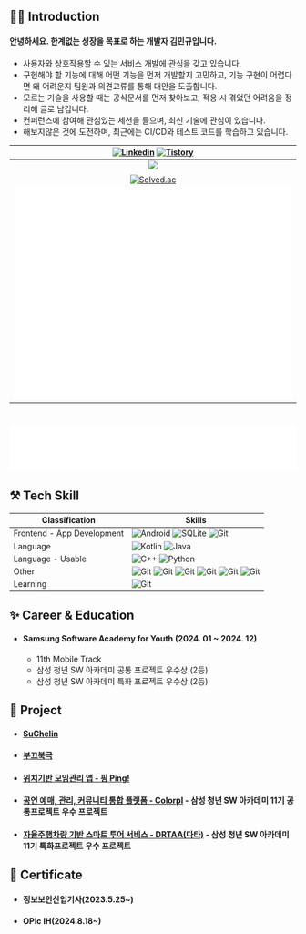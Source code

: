 ## 🙋‍♂️ Introduction

#### 안녕하세요. 한계없는 성장을 목표로 하는 개발자 김민규입니다.
- 사용자와 상호작용할 수 있는 서비스 개발에 관심을 갖고 있습니다.
- 구현해야 할 기능에 대해 어떤 기능을 먼저 개발할지 고민하고, 기능 구현이 어렵다면 왜 어려운지 팀원과 의견교류를 통해 대안을 도출합니다.
- 모르는 기술을 사용할 때는 공식문서를 먼저 찾아보고, 적용 시 겪었던 어려움을 정리해 글로 남깁니다.
- 컨퍼런스에 참여해 관심있는 세션을 들으며, 최신 기술에 관심이 있습니다.
- 해보지않은 것에 도전하며, 최근에는 CI/CD와 테스트 코드를 학습하고 있습니다.


|[![Linkedin](https://img.shields.io/badge/-LinkedIn-blue?style=for-the-badge&logo=Linkedin&logoColor=white)](https://www.linkedin.com/in/mingyu-kim-400891193/) [![Tistory](https://img.shields.io/badge/blog-000000?style=for-the-badge&logo=Tistory&logoColor=white)](https://kimmandooo.tistory.com/)|
|:---:|
|<a href="https://github.com/devxb/gitanimals">  <img src="https://render.gitanimals.org/farms/kimmandoo" width="500"/></a> |
| [![Solved.ac](http://mazassumnida.wtf/api/generate_badge?boj=kimmandoo)](https://solved.ac/kimmandoo) |
|<img align="center" src="https://raw.githubusercontent.com/kimmandoo/kimmandoo/main/github-metrics.svg" alt="Metrics" width="500"> |

#
![starred](/metrics.plugin.topics.icons.svg)



## ⚒ Tech Skill
<!--https://img.shields.io/badge/{배지이름}-{css컬러}?style={스타일}&logo={로고}&logoColor={로고컬러}-->
|Classification|Skills|
|---|---|
|Frontend - App Development|![Android](https://img.shields.io/badge/Android-236DB33F?style=for-the-badge&logo=android&logoColor=white)  ![SQLite](https://img.shields.io/badge/sqlite-003B57.svg?style=for-the-badge&logo=SQLite&logoColor=white) ![Git](https://img.shields.io/badge/Firebase-DD2C00.svg?style=for-the-badge&logo=firebase&logoColor=white)|
|Language|![Kotlin](https://img.shields.io/badge/kotlin-7F52FF?style=for-the-badge&logo=Kotlin&logoColor=white) ![Java](https://img.shields.io/badge/java-FF7800?style=for-the-badge&logo=java&logoColor=white)|
|Language - Usable|![C++](https://img.shields.io/badge/c++-%2300599C.svg?style=for-the-badge&logo=c%2B%2B&logoColor=white) ![Python](https://img.shields.io/badge/Python-%2300599C?style=for-the-badge&logo=python&logoColor=white)|
|Other|![Git](https://img.shields.io/badge/git-%23F05033.svg?style=for-the-badge&logo=git&logoColor=white) ![Git](https://img.shields.io/badge/GCP-4285F4.svg?style=for-the-badge&logo=googlecloud&logoColor=white) ![Git](https://img.shields.io/badge/ROS-22314E.svg?style=for-the-badge&logo=ROS&logoColor=white) ![Git](https://img.shields.io/badge/Ubuntu-E95420.svg?style=for-the-badge&logo=ubuntu&logoColor=white) ![Git](https://img.shields.io/badge/Gitlab_Runner-E95420.svg?style=for-the-badge&logo=gitlab&logoColor=white) ![Git](https://img.shields.io/badge/Github_Actions-181717.svg?style=for-the-badge&logo=github&logoColor=white)|
|Learning|![Git](https://img.shields.io/badge/Docker-2496ED.svg?style=for-the-badge&logo=docker&logoColor=white)|

## ✨ Career & Education
 - #### Samsung Software Academy for Youth (2024. 01 ~ 2024. 12)
   -  11th Mobile Track
   -  삼성 청년 SW 아카데미 공통 프로젝트 우수상 (2등)
   -  삼성 청년 SW 아카데미 특화 프로젝트 우수상 (2등)

## 🔭 Project

 - #### [SuChelin](https://github.com/SuChelin/SuChelinV2)
 - #### [부끄북극](https://github.com/kimmandoo/ShyPolarBear/tree/kimmandoo)
 - #### [위치기반 모임관리 앱 - 핑 Ping!](https://github.com/kimmandoo/Ping)
 - #### [공연 예매, 관리, 커뮤니티 통합 플랫폼 - Colorpl](https://github.com/kimmandoo/Colorpl) - 삼성 청년 SW 아카데미 11기 공통프로젝트 우수 프로젝트
 - #### [자율주행차량 기반 스마트 투어 서비스 - DRTAA(다타)](https://github.com/kimmandoo/DRTAA) - 삼성 청년 SW 아카데미 11기 특화프로젝트 우수 프로젝트

## 📜 Certificate

- #### 정보보안산업기사(2023.5.25~)
- #### OPIc IH(2024.8.18~)

<!--
**mingyuk99/mingyuk99** is a ✨ _special_ ✨ repository because its `README.md` (this file) appears on your GitHub profile.
Here are some ideas to get you started:

- 🔭 I’m currently working on ...
- 🌱 I’m currently learning ...
- 👯 I’m looking to collaborate on ...
- 🤔 I’m looking for help with ...
- 💬 Ask me about ...
- 📫 How to reach me: ...
- 😄 Pronouns: ...
- ⚡ Fun fact: ...
-->

